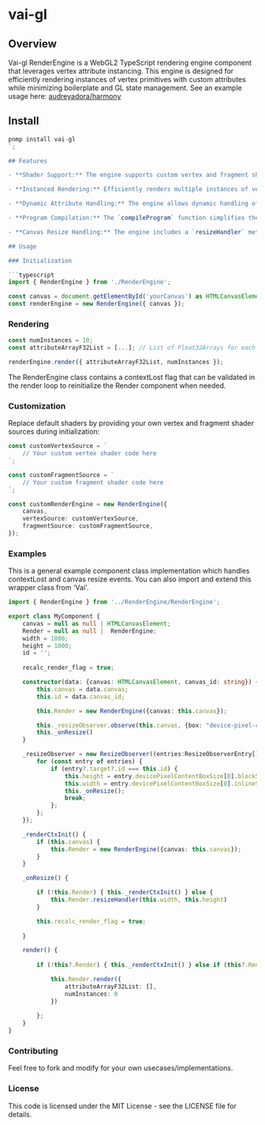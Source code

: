 # vai-gl

## Overview

Vai-gl RenderEngine is a WebGL2 TypeScript rendering engine component that leverages vertex attribute instancing. This engine is designed for efficiently rendering instances of vertex primitives with custom attributes while minimizing boilerplate and GL state management. See an example usage here: [audreyadora/harmony](https://github.com/audreyadora/harmony)

## Install
```typescript 
pnmp install vai-gl
`;

## Features

- **Shader Support:** The engine supports custom vertex and fragment shaders. The default shaders, `PianoRollShaderVertex` and `PianoRollShaderFragment`, can be easily replaced with your own.

- **Instanced Rendering:** Efficiently renders multiple instances of vertex primitives with customizable attributes. The engine provides functions to bind instanced vertex primitives and attributes.

- **Dynamic Attribute Handling:** The engine allows dynamic handling of attributes, supporting different attribute names, sizes, and lengths. 

- **Program Compilation:** The `compileProgram` function simplifies the process of compiling and linking vertex and fragment shaders into a WebGL program.

- **Canvas Resize Handling:** The engine includes a `resizeHandler` method to handle canvas resizing, considering device pixel ratio for optimal display.

## Usage

### Initialization

```typescript
import { RenderEngine } from './RenderEngine';

const canvas = document.getElementById('yourCanvas') as HTMLCanvasElement;
const renderEngine = new RenderEngine({ canvas });
```
### Rendering

```typescript 
const numInstances = 10;
const attributeArrayF32List = [...]; // List of Float32Arrays for each instance

renderEngine.render({ attributeArrayF32List, numInstances });
```

The RenderEngine class contains a contextLost flag that can be validated in the render loop to reinitialize the Render component when needed. 

### Customization

Replace default shaders by providing your own vertex and fragment shader sources during initialization:

```typescript 
const customVertexSource = `
    // Your custom vertex shader code here
`;

const customFragmentSource = `
    // Your custom fragment shader code here
`;

const customRenderEngine = new RenderEngine({
    canvas,
    vertexSource: customVertexSource,
    fragmentSource: customFragmentSource,
});
```

### Examples

This is a general example component class implementation which handles contextLost and canvas resize events. You can also import and extend this wrapper class from 'Vai'.

```typescript 
import { RenderEngine } from '../RenderEngine/RenderEngine';

export class MyComponent {
    canvas = null as null | HTMLCanvasElement;
    Render = null as null |  RenderEngine;
    width = 1000;
    height = 1000;
    id = '';
 
    recalc_render_flag = true;

    constructor(data: {canvas: HTMLCanvasElement, canvas_id: string}) {
        this.canvas = data.canvas;
        this.id = data.canvas_id;

        this.Render = new RenderEngine({canvas: this.canvas});

        this._resizeObserver.observe(this.canvas, {box: "device-pixel-content-box"})
        this._onResize()
    }

    _resizeObserver = new ResizeObserver((entries:ResizeObserverEntry[]) => {
        for (const entry of entries) {
            if (entry?.target?.id === this.id) {
                this.height = entry.devicePixelContentBoxSize[0].blockSize;
                this.width = entry.devicePixelContentBoxSize[0].inlineSize;
                this._onResize();
                break;
            };
        };
    });

    _renderCtxInit() {
        if (this.canvas) {
            this.Render = new RenderEngine({canvas: this.canvas});
        }
    }

    _onResize() {

        if (!this.Render) { this._renderCtxInit() } else {
            this.Render.resizeHandler(this.width, this.height)
        }

        this.recalc_render_flag = true;
        
    }

    render() {
        
        if (!this?.Render) { this._renderCtxInit() } else if (this?.Render?.contextLost) { this._renderCtxInit() } else {

            this.Render.render({
                attributeArrayF32List: [], 
                numInstances: 0 
            })
          
        };
    }
}
```
### Contributing 
Feel free to fork and modify for your own usecases/implementations.

### License
This code is licensed under the MIT License - see the LICENSE file for details.
